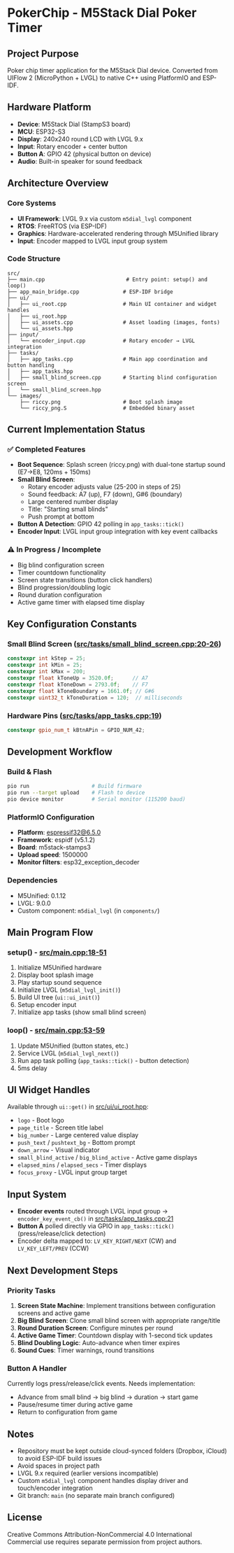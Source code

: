 # PokerChip - M5Stack Dial Poker Timer

## Project Purpose
Poker chip timer application for the M5Stack Dial device. Converted from UIFlow 2 (MicroPython + LVGL) to native C++ using PlatformIO and ESP-IDF.

## Hardware Platform
- **Device**: M5Stack Dial (StampS3 board)
- **MCU**: ESP32-S3
- **Display**: 240x240 round LCD with LVGL 9.x
- **Input**: Rotary encoder + center button
- **Button A**: GPIO 42 (physical button on device)
- **Audio**: Built-in speaker for sound feedback

## Architecture Overview

### Core Systems
- **UI Framework**: LVGL 9.x via custom `m5dial_lvgl` component
- **RTOS**: FreeRTOS (via ESP-IDF)
- **Graphics**: Hardware-accelerated rendering through M5Unified library
- **Input**: Encoder mapped to LVGL input group system

### Code Structure
```
src/
├── main.cpp                          # Entry point: setup() and loop()
├── app_main_bridge.cpp              # ESP-IDF bridge
├── ui/
│   ├── ui_root.cpp                  # Main UI container and widget handles
│   ├── ui_root.hpp
│   ├── ui_assets.cpp                # Asset loading (images, fonts)
│   └── ui_assets.hpp
├── input/
│   └── encoder_input.cpp            # Rotary encoder → LVGL integration
├── tasks/
│   ├── app_tasks.cpp                # Main app coordination and button handling
│   ├── app_tasks.hpp
│   ├── small_blind_screen.cpp       # Starting blind configuration screen
│   └── small_blind_screen.hpp
└── images/
    ├── riccy.png                    # Boot splash image
    └── riccy_png.S                  # Embedded binary asset
```

## Current Implementation Status

### ✅ Completed Features
- **Boot Sequence**: Splash screen (riccy.png) with dual-tone startup sound (E7→E8, 120ms + 150ms)
- **Small Blind Screen**:
  - Rotary encoder adjusts value (25-200 in steps of 25)
  - Sound feedback: A7 (up), F7 (down), G#6 (boundary)
  - Large centered number display
  - Title: "Starting small blinds"
  - Push prompt at bottom
- **Button A Detection**: GPIO 42 polling in `app_tasks::tick()`
- **Encoder Input**: LVGL input group integration with key event callbacks

### ⚠️ In Progress / Incomplete
- Big blind configuration screen
- Timer countdown functionality
- Screen state transitions (button click handlers)
- Blind progression/doubling logic
- Round duration configuration
- Active game timer with elapsed time display

## Key Configuration Constants

### Small Blind Screen ([src/tasks/small_blind_screen.cpp:20-26](src/tasks/small_blind_screen.cpp#L20-L26))
```cpp
constexpr int kStep = 25;
constexpr int kMin = 25;
constexpr int kMax = 200;
constexpr float kToneUp = 3520.0f;      // A7
constexpr float kToneDown = 2793.0f;    // F7
constexpr float kToneBoundary = 1661.0f; // G#6
constexpr uint32_t kToneDuration = 120;  // milliseconds
```

### Hardware Pins ([src/tasks/app_tasks.cpp:19](src/tasks/app_tasks.cpp#L19))
```cpp
constexpr gpio_num_t kBtnAPin = GPIO_NUM_42;
```

## Development Workflow

### Build & Flash
```bash
pio run                    # Build firmware
pio run --target upload    # Flash to device
pio device monitor         # Serial monitor (115200 baud)
```

### PlatformIO Configuration
- **Platform**: espressif32@6.5.0
- **Framework**: espidf (v5.1.2)
- **Board**: m5stack-stamps3
- **Upload speed**: 1500000
- **Monitor filters**: esp32_exception_decoder

### Dependencies
- M5Unified: 0.1.12
- LVGL: 9.0.0
- Custom component: `m5dial_lvgl` (in `components/`)

## Main Program Flow

### setup() - [src/main.cpp:18-51](src/main.cpp#L18-L51)
1. Initialize M5Unified hardware
2. Display boot splash image
3. Play startup sound sequence
4. Initialize LVGL (`m5dial_lvgl_init()`)
5. Build UI tree (`ui::ui_init()`)
6. Setup encoder input
7. Initialize app tasks (show small blind screen)

### loop() - [src/main.cpp:53-59](src/main.cpp#L53-L59)
1. Update M5Unified (button states, etc.)
2. Service LVGL (`m5dial_lvgl_next()`)
3. Run app task polling (`app_tasks::tick()` - button detection)
4. 5ms delay

## UI Widget Handles
Available through `ui::get()` in [src/ui/ui_root.hpp](src/ui/ui_root.hpp):
- `logo` - Boot logo
- `page_title` - Screen title label
- `big_number` - Large centered value display
- `push_text` / `pushtext_bg` - Bottom prompt
- `down_arrow` - Visual indicator
- `small_blind_active` / `big_blind_active` - Active game displays
- `elapsed_mins` / `elapsed_secs` - Timer displays
- `focus_proxy` - LVGL input group target

## Input System
- **Encoder events** routed through LVGL input group → `encoder_key_event_cb()` in [src/tasks/app_tasks.cpp:21](src/tasks/app_tasks.cpp#L21)
- **Button A** polled directly via GPIO in `app_tasks::tick()` (press/release/click detection)
- Encoder delta mapped to: `LV_KEY_RIGHT/NEXT` (CW) and `LV_KEY_LEFT/PREV` (CCW)

## Next Development Steps

### Priority Tasks
1. **Screen State Machine**: Implement transitions between configuration screens and active game
2. **Big Blind Screen**: Clone small blind screen with appropriate range/title
3. **Round Duration Screen**: Configure minutes per round
4. **Active Game Timer**: Countdown display with 1-second tick updates
5. **Blind Doubling Logic**: Auto-advance when timer expires
6. **Sound Cues**: Timer warnings, round transitions

### Button A Handler
Currently logs press/release/click events. Needs implementation:
- Advance from small blind → big blind → duration → start game
- Pause/resume timer during active game
- Return to configuration from game

## Notes
- Repository must be kept outside cloud-synced folders (Dropbox, iCloud) to avoid ESP-IDF build issues
- Avoid spaces in project path
- LVGL 9.x required (earlier versions incompatible)
- Custom `m5dial_lvgl` component handles display driver and touch/encoder integration
- Git branch: `main` (no separate main branch configured)

## License
Creative Commons Attribution-NonCommercial 4.0 International
Commercial use requires separate permission from project authors.
